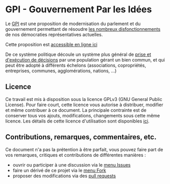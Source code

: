# GPI - Gouvernement Par les Idées

Le [GPI](https://democratie-2-0.github.io/GPI/) est une proposition de modernisation du parlement
et du gouvernement permettant de résoudre [les nombreux disfonctionnements](https://democratie-2-0.github.io/GPI/resume.html)
de nos démocraties représentatives actuelles.

Cette proposition est [accessible en ligne ici](https://democratie-2-0.github.io/GPI/)

De ce système politique découle un système plus général de 
[prise et d'exécution de décisions](https://democratie-2-0.github.io/GPI/abstraction.html)
par une population gérant un bien commun, et qui peut être adopté à différents échelons 
(associations, copropriétés, entreprises, communes, agglomérations, nations, ...)

## Licence
Ce travail est mis à disposition sous la licence GPLv3 (GNU General Public License).
Pour faire court, cette licence vous autorise à distribuer, modifier et même contribuer à ce document.
La principale contrainte est de conserver tous vos ajouts, modifications, changements sous cette même licence.
Les détails de cette licence d'utilisation
sont disponibles [ici](https://democratie-2-0.github.io/GPI/gpl-3.0.txt).

## Contributions, remarques, commentaires, etc.
Ce document n'a pas la prétention à être parfait, vous pouvez faire part
de vos remarques, critiques et contributions de différentes manières :
- ouvrir ou participer à une discussion via le [menu Issues](https://github.com/democratie-2-0/GPI/issues)
- faire un dérivé de ce projet via le [menu Fork](https://github.com/democratie-2-0/GPI/fork)
- proposer des modifications via des [pull requests](https://github.com/democratie-2-0/GPI/pulls)
